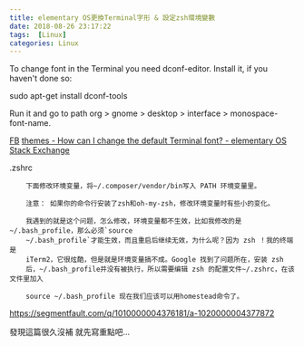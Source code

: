 ```yaml
---
title: elementary OS更換Terminal字形 & 設定zsh環境變數
date: 2018-08-26 23:17:22
tags:  [Linux]
categories: Linux
---
```



To change font in the Terminal you need dconf-editor. Install it, if you haven't done so:

sudo apt-get install dconf-tools

Run it and go to path org > gnome > desktop > interface > monospace-font-name. 

[FB](https://www.facebook.com/groups/199493136812961/permalink/1544001102362151/?__xts__%5B0%5D=68.ARC1KrGOX9zJkDFN4oR8J3H5qUpRcg4qwmQqIuL9msps-za6SyHMsgZJBkwg5PyLQVaSV5S9sIzyG5WI982VuimrBiaxzKkLE88JdlPNUY1UQSfEt2d1yeNj2_rXMCr2zrN8ODo&__tn__=-R)
[themes - How can I change the default Terminal font? - elementary OS Stack Exchange](https://elementaryos.stackexchange.com/questions/1149/how-can-i-change-the-default-terminal-font/1153#1153)


.zshrc


```
    下面修改环境变量，将~/.composer/vendor/bin写入 PATH 环境变量里。

    注意： 如果你的命令行安装了zsh和oh-my-zsh，修改环境变量时有些小的变化。

    我遇到的就是这个问题，怎么修改，环境变量都不生效，比如我修改的是~/.bash_profile，那么必须`source
    ~/.bash_profile`才能生效，而且重启后继续无效，为什么呢？因为 zsh ！我的终端是
    iTerm2，它很炫酷，但是就是环境变量搞不成。Google 找到了问题所在，安装 zsh
    后，~/.bash_profile并没有被执行，所以需要编辑 zsh 的配置文件~/.zshrc，在该文件里加入

    source ~/.bash_profile 现在我们应该可以用homestead命令了。

```
https://segmentfault.com/q/1010000004376181/a-1020000004377872


發現這篇很久沒補
就先寫重點吧...
